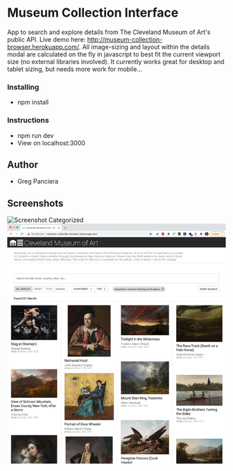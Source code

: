 # Museum Collection Interface

App to search and explore details from The Cleveland Museum of Art's public API. Live demo here: http://museum-collection-browser.herokuapp.com/. All image-sizing and layout within the details modal are calculated on the fly in javascript to best fit the current viewport size (no external libraries involved). It currently works great for desktop and tablet sizing, but needs more work for mobile...

### Installing

- npm install

### Instructions

- npm run dev
- View on localhost:3000

## Author

- Greg Panciera

## Screenshots

![Screenshot Categorized](./museum-screenshot-v3-details)
![Screenshot Details View](./museum-screenshot-v3.jpg)
